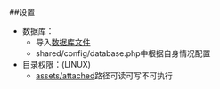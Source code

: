 ##设置
- 数据库：
  - 导入[数据库文件](wesing.sql)
  - shared/config/database.php中根据自身情况配置
- 目录权限：(LINUX)
  - [assets/attached](assets/attached)路径可读可写不可执行